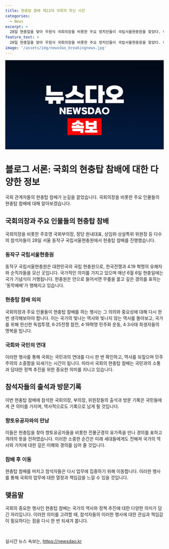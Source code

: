 ```yaml
---
title: 현충탑 참배 제22대 국회의 최신 사진
categories:
  - News
excerpt: >
  28일 현충일을 맞아 우원식 국회의장을 비롯한 주요 정치인들이 국립서울현충원을 찾았다. 이들은 현충탑을 참배한 뒤 이동 중이었다.
feature_text: >
  28일 현충일을 맞아 우원식 국회의장을 비롯한 주요 정치인들이 국립서울현충원을 찾았다. 이들은 현충탑을 참배한 뒤 이동 중이었다.
image: '/assets/img/newsdao_breakingnews.jpg'
---
```


<p><img src="/assets/img/newsdao_breakingnews.jpg" alt="implanttips 속보" /></p>

<h1>블로그 서론: 국회의 현충탑 참배에 대한 다양한 정보</h1>

<p data-ke-size="size16">국회 관계자들의 현충탑 참배가 눈길을 끌었습니다. 국회의장을 비롯한 주요 인물들의 현충탑 참배에 대해 알아보겠습니다.</p>

<h2>국회의장과 주요 인물들의 현충탑 참배</h2>

<p data-ke-size="size16">국회의장을 비롯한 주호영 국회부의장, 정당 원내대표, 상임위·상설특위 위원장 등 다수의 참석자들이 28일 서울 동작구 국립서울현충원에서 현충탑 참배를 진행했습니다.</p>

<h3>동작구 국립서울현충원</h3>

<p data-ke-size="size16">동작구 국립서울현충원은 대한민국의 국립 현충원으로, 한국전쟁과 4.19 혁명의 유해자와 순직자들을 모신 곳입니다. 국가적인 의미를 가지고 있으며 매년 6월 6일 현충일에는 국가 기념식이 거행됩니다. 현충원은 안으로 들어서면 무릎을 꿇고 깊은 경의를 표하는 '동학예배'가 행해지고 있습니다.</p>

<h3>현충탑 참배 의의</h3>

<p data-ke-size="size16">국회의장과 주요 인물들이 현충탑 참배를 하는 행사는 그 의의와 중요성에 대해 다시 한 번 생각해보아야 합니다. 이는 국가의 빛나는 역사와 빛나지 않는 역사를 돌아보고, 국가를 위해 헌신한 독립투쟁, 6·25전쟁 참전, 4·19혁명 민주화 운동, 4·3사태 희생자들의 명복을 빕니다.</p>

<h3>국회와 국민의 연대</h3>

<p data-ke-size="size16">이러한 행사를 통해 국회는 국민과의 연대를 다시 한 번 확인하고, 역사를 되짚으며 민주주의의 소중함을 되새기는 시간이 됩니다. 따라서 국회의 현충탑 참배는 국민과의 소통과 담대한 정책 추진을 위한 중요한 의미를 지니고 있습니다.</p>

<h2>참석자들의 출석과 방문기록</h2>

<p data-ke-size="size16">이번 현충탑 참배에 참석한 국회의장, 부의장, 위원장들의 출석과 방문 기록은 국민들에게 큰 의미를 가지며, 역사적으로도 기록으로 남게 될 것입니다.</p>

<h3>향토유공자와의 만남</h3>

<p data-ke-size="size16">이들은 현충탑을 찾아 향토유공자들을 비롯한 전몰군경의 유가족을 만나 경의를 표하고 격려의 뜻을 전하였습니다. 이러한 소중한 순간은 미래 세대들에게도 전해져 국가의 역사와 가치에 대한 깊은 이해와 경의를 심어 줄 것입니다.</p>

<h3>참배 후 이동</h3>

<p data-ke-size="size16">현충탑 참배를 마치고 참석자들은 다시 업무에 집중하기 위해 이동합니다. 이러한 행사를 통해 국회의 업무에 대한 열정과 책임감을 느낄 수 있을 것입니다.</p>

<h2>맺음말</h2>

<p data-ke-size="size16">국회의 중요한 행사인 현충탑 참배는 국가의 역사와 정책 추진에 대한 다양한 의미가 담긴 자리입니다. 이러한 의미를 고려할 때, 참석자들의 이러한 행사에 대한 관심과 책임감이 필요하다는 점을 다시 한 번 되새겨 봅니다.</p>

<p data-ke-size="size16">&nbsp;</p>
실시간 뉴스 속보는, <a href="https://newsdao.kr" rel="dofollow">https://newsdao.kr</a>


